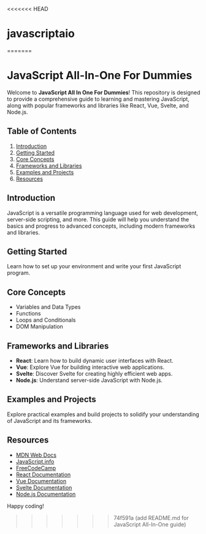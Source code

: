 <<<<<<< HEAD
# javascriptaio
=======
# JavaScript All-In-One For Dummies

Welcome to **JavaScript All In One For Dummies**! This repository is designed to provide a comprehensive guide to learning and mastering JavaScript, along with popular frameworks and libraries like React, Vue, Svelte, and Node.js.

## Table of Contents
1. [Introduction](#introduction)
2. [Getting Started](#getting-started)
3. [Core Concepts](#core-concepts)
4. [Frameworks and Libraries](#frameworks-and-libraries)
5. [Examples and Projects](#examples-and-projects)
6. [Resources](#resources)

## Introduction
JavaScript is a versatile programming language used for web development, server-side scripting, and more. This guide will help you understand the basics and progress to advanced concepts, including modern frameworks and libraries.

## Getting Started
Learn how to set up your environment and write your first JavaScript program.

## Core Concepts
- Variables and Data Types
- Functions
- Loops and Conditionals
- DOM Manipulation

## Frameworks and Libraries
- **React**: Learn how to build dynamic user interfaces with React.
- **Vue**: Explore Vue for building interactive web applications.
- **Svelte**: Discover Svelte for creating highly efficient web apps.
- **Node.js**: Understand server-side JavaScript with Node.js.

## Examples and Projects
Explore practical examples and build projects to solidify your understanding of JavaScript and its frameworks.

## Resources
- [MDN Web Docs](https://developer.mozilla.org/en-US/docs/Web/JavaScript)
- [JavaScript.info](https://javascript.info/)
- [FreeCodeCamp](https://www.freecodecamp.org/)
- [React Documentation](https://reactjs.org/docs/getting-started.html)
- [Vue Documentation](https://vuejs.org/guide/introduction.html)
- [Svelte Documentation](https://svelte.dev/docs)
- [Node.js Documentation](https://nodejs.org/en/docs/)

Happy coding!
>>>>>>> 74f591a (add README.md for JavaScript All-In-One guide)
